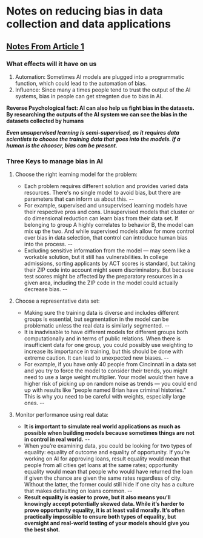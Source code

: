 # Notes on reducing bias in data collection and data applications

## [Notes From Article 1](https://techcrunch.com/2018/11/06/3-ways-to-avoid-bias-in-machine-learning/)

### What effects will it have on us
1. Automation: Sometimes AI models are plugged into a programmatic function, which could lead to the automation of bias.
2. Influence: Since many a times people tend to trust the output of the AI systems, bias in people can get stregnten due to bias in AI.

**Reverse Psychological fact: AI can also help us fight bias in the datasets. By researching the outputs of the AI system we can see the bias in the datasets collected by humans**

***Even unsupervised learning is semi-supervised, as it requires data scientists to choose the training data that goes into the models. If a human is the chooser, bias can be present.***

### Three Keys to manage bias in AI
1. Choose the right learning model for the problem:
    - Each problem requires different solution and provides varied data resources. There's no single model to avoid bias, but there are parameters that can inform us about this.
    --
    - For example, supervised and unsupervised learning models have their respective pros and cons. Unsupervised models that cluster or do dimensional reduction can learn bias from their data set. If belonging to group A highly correlates to behavior B, the model can mix up the two. And while supervised models allow for more control over bias in data selection, that control can introduce human bias into the process.
    --
    - Excluding sensitive information from the model — may seem like a workable solution, but it still has vulnerabilities. In college admissions, sorting applicants by ACT scores is standard, but taking their ZIP code into account might seem discriminatory. But because test scores might be affected by the preparatory resources in a given area, including the ZIP code in the model could actually decrease bias.
--
2. Choose a representative data set:

    - Making sure the training data is diverse and includes different groups is essential, but segmentation in the model can be problematic unless the real data is similarly segmented.
    --
    - It is inadvisable to have different models for different groups both computationally and in terms of public relations. When there is insufficient data for one group, you could possibly use weighting to increase its importance in training, but this should be done with extreme caution. It can lead to unexpected new biases.
    --
    - For example, if you have only 40 people from Cincinnati in a data set and you try to force the model to consider their trends, you might need to use a large weight multiplier. Your model would then have a higher risk of picking up on random noise as trends — you could end up with results like “people named Brian have criminal histories.” This is why you need to be careful with weights, especially large ones.
--
3. Monitor performance using real data:
    - **It is important to simulate real world applications as much as possible when building models because sometimes things are not in control in real world.**
    --
    - When you’re examining data, you could be looking for two types of equality: equality of outcome and equality of opportunity. If you’re working on AI for approving loans, result equality would mean that people from all cities get loans at the same rates; opportunity equality would mean that people who would have returned the loan if given the chance are given the same rates regardless of city. Without the latter, the former could still hide if one city has a culture that makes defaulting on loans common.
    --
    - **Result equality is easier to prove, but it also means you’ll knowingly accept potentially skewed data. While it’s harder to prove opportunity equality, it is at least valid morally. It’s often practically impossible to ensure both types of equality, but oversight and real-world testing of your models should give you the best shot.**